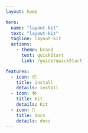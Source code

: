 ```yaml
---
layout: home

hero:
  name: "layout-kit"
  text: "layout-kit"
  tagline: layout-kit
  actions:
    - theme: brand
      text: quickStart
      link: /guide/quickStart

features:
  - icon: 📦
    title: install
    details: install
  - icon: 🛠️
    title: Kit
    details: Kit
  - icon: 📝
    title: docs
    details: docs
---
```



